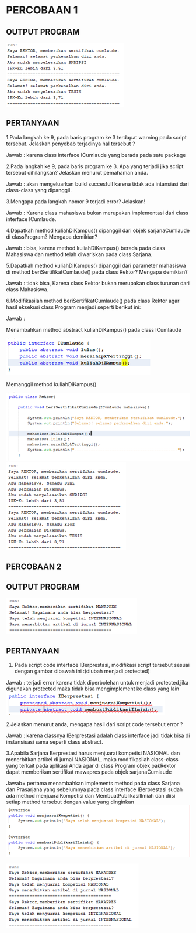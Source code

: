 # PERCOBAAN 1
## OUTPUT PROGRAM
<img src="img/o1.png" /> 

## PERTANYAAN
1.Pada langkah ke 9, pada baris program ke 3 terdapat warning pada script tersebut. Jelaskan penyebab terjadinya hal tersebut ?

Jawab : karena class interface ICumlaude yang berada pada satu package

2.Pada langkah ke 9, pada baris program ke 3. Apa yang terjadi jika script tersebut dihilangkan? 
Jelaskan menurut pemahaman anda.

Jawab : akan mengeluarkan build succesfull karena tidak ada intansiasi dari class-class yang dipanggil.

3.Mengapa pada langkah nomor 9 terjadi error? Jelaskan!

Jawab : Karena class mahasiswa bukan merupakan implementasi dari class interface ICumlaude.

4.Dapatkah method kuliahDiKampus() dipanggil dari objek sarjanaCumlaude di classProgram? Mengapa demikian?

Jawab : bisa, karena method kuliahDiKampus() berada pada class Mahasiswa dan method telah diwariskan pada class Sarjana.

5.Dapatkah method kuliahDiKampus() dipanggil dari parameter mahasiswa di method beriSertifikatCumlaude() pada class Rektor? Mengapa demikian?

Jawab : tidak bisa, Karena class Rektor bukan merupakan class turunan dari class Mahasiswa.

6.Modifikasilah method beriSertifikatCumlaude() pada class Rektor agar hasil eksekusi 
class Program menjadi seperti berikut ini:

Jawab : 

Menambahkan method abstract kuliahDiKampus() pada class ICumlaude

<img src="img/1.png" />

Memanggil method kuliahDiKampus()

<img src="img/4.png" />

<img src="img/o2.png" />

## PERCOBAAN 2
## OUTPUT PROGRAM
<img src="img/o3.png" />

## PERTANYAAN
1. Pada script code interface IBerprestasi, modifikasi script tersebut sesuai dengan gambar 
dibawah ini :(diubah menjadi protected)

Jawab : terjadi error karena tidak diperbolehan untuk menjadi protected,jika digunakan protected maka tidak bisa mengimplement ke class yang lain
<img src="img/2.png" />

2.Jelaskan menurut anda, mengapa hasil dari script code tersebut error ?

Jawab : karena classnya IBerprestasi adalah class interface jadi tidak bisa di instansisasi sama seperti class abstract.

3.Apabila Sarjana Berprestasi harus menjuarai kompetisi NASIONAL dan menerbitkan artikel di jurnal NASIONAL, maka modifikasilah class-class yang terkait 
pada aplikasi Anda agar di class Program objek pakRektor dapat memberikan sertifikat 
mawapres pada objek sarjanaCumlaude

Jawab= pertama menambahkan implements method pada class Sarjana dan Prasarjana yang sebelumnya pada class interface IBerprestasi sudah
ada method menjuaraiKompetisi dan MembuatPublikasiIlmiah dan diisi setiap method tersebut dengan value yang dinginkan
<img src="img/3.png" />

<img src="img/o4.png" />

